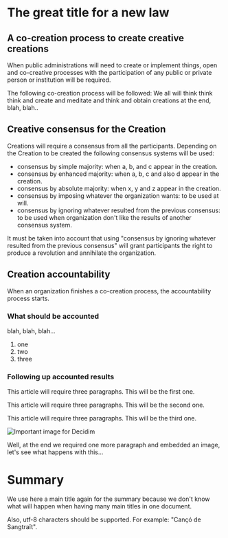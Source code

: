 # The great title for a new law

## A co-creation process to create creative creations

When public administrations will need to create or implement things, open and co-creative processes with the participation of any public or private person or institution will be required.

The following co-creation process will be followed: We all will think think think and create and meditate and think and obtain creations at the end, blah, blah..

## Creative consensus for the Creation

Creations will require a consensus from all the participants. Depending on the Creation to be created the following consensus systems will be used:

- consensus by simple majority: when a, b, and c appear in the creation.
- consensus by enhanced majority: when a, b, c and also d appear in the creation.
- consensus by absolute majority: when x, y and z appear in the creation.
- consensus by imposing whatever the organization wants: to be used at will.
- consensus by ignoring whatever resulted from the previous consensus: to be used when organization don't like the results of another consensus system.

It must be taken into account that using "consensus by ignoring whatever resulted from the previous consensus" will grant participants the right to produce a revolution and annihilate the organization.

## Creation accountability

When an organization finishes a co-creation process, the accountability process starts.

### What should be accounted

blah, blah, blah...

1. one
2. two
3. three

### Following up accounted results

This article will require three paragraphs. This will be the first one.

This article will require three paragraphs. This will be the second one.

This article will require three paragraphs. This will be the third one.

![Important image for Decidim](https://meta.decidim.org/assets/decidim/decidim-logo-1f39092fb3e41d23936dc8aeadd054e2119807dccf3c395de88637e4187f0a3f.svg)

Well, at the end we required one more paragraph and embedded an image, let's see what happens with this...

# Summary

We use here a main title again for the summary because we don't know what will happen when having many main titles in one document.

Also, utf-8 characters should be supported. For example: "Cançó de Sangtraït".
